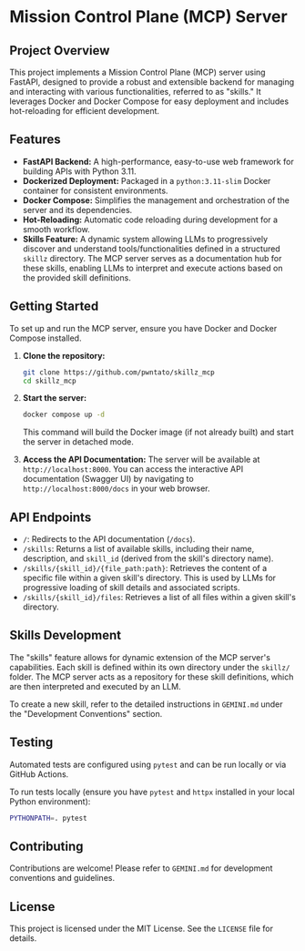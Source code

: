 # Mission Control Plane (MCP) Server

## Project Overview

This project implements a Mission Control Plane (MCP) server using FastAPI, designed to provide a robust and extensible backend for managing and interacting with various functionalities, referred to as "skills." It leverages Docker and Docker Compose for easy deployment and includes hot-reloading for efficient development.

## Features

*   **FastAPI Backend:** A high-performance, easy-to-use web framework for building APIs with Python 3.11.
*   **Dockerized Deployment:** Packaged in a `python:3.11-slim` Docker container for consistent environments.
*   **Docker Compose:** Simplifies the management and orchestration of the server and its dependencies.
*   **Hot-Reloading:** Automatic code reloading during development for a smooth workflow.
*   **Skills Feature:** A dynamic system allowing LLMs to progressively discover and understand tools/functionalities defined in a structured `skillz` directory. The MCP server serves as a documentation hub for these skills, enabling LLMs to interpret and execute actions based on the provided skill definitions.

## Getting Started

To set up and run the MCP server, ensure you have Docker and Docker Compose installed.

1.  **Clone the repository:**
    ```bash
    git clone https://github.com/pwntato/skillz_mcp
    cd skillz_mcp
    ```

2.  **Start the server:**
    ```bash
    docker compose up -d
    ```

    This command will build the Docker image (if not already built) and start the server in detached mode.

3.  **Access the API Documentation:**
    The server will be available at `http://localhost:8000`. You can access the interactive API documentation (Swagger UI) by navigating to `http://localhost:8000/docs` in your web browser.

## API Endpoints

*   `/`: Redirects to the API documentation (`/docs`).
*   `/skills`: Returns a list of available skills, including their name, description, and `skill_id` (derived from the skill's directory name).
*   `/skills/{skill_id}/{file_path:path}`: Retrieves the content of a specific file within a given skill's directory. This is used by LLMs for progressive loading of skill details and associated scripts.
*   `/skills/{skill_id}/files`: Retrieves a list of all files within a given skill's directory.

## Skills Development

The "skills" feature allows for dynamic extension of the MCP server's capabilities. Each skill is defined within its own directory under the `skillz/` folder. The MCP server acts as a repository for these skill definitions, which are then interpreted and executed by an LLM.

To create a new skill, refer to the detailed instructions in `GEMINI.md` under the "Development Conventions" section.

## Testing

Automated tests are configured using `pytest` and can be run locally or via GitHub Actions.

To run tests locally (ensure you have `pytest` and `httpx` installed in your local Python environment):

```bash
PYTHONPATH=. pytest
```

## Contributing

Contributions are welcome! Please refer to `GEMINI.md` for development conventions and guidelines.

## License

This project is licensed under the MIT License. See the `LICENSE` file for details.
